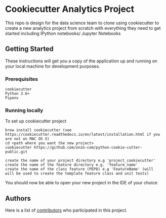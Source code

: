 # Cookiecutter Analytics Project

This repo is design for the data science team to clone using cookiecutter to create a new analytics project from scratch with everything they need to get started including IPython notebooks/ Jupyter Notebooks


## Getting Started

These instructions will get you a copy of the application up and running on your local machine for development purposes.


### Prerequisites

```
cookiecutter
Python 3.6+
Pipenv
```

### Running locally

To set up cookiecutter project
```
brew install cookiecutter (see https://cookiecutter.readthedocs.io/en/latest/installation.html if you are not on MAC OS X)
cd <path where you want the new project>
cookiecutter https://github.com/onzo-com/python-cookie-cutter-public.git

create the name of your project directory e.g 'project_cookiecutter'
create the name of the feature directory e.g. 'feature_name'
create the name of the class feature (PEP8) e.g 'FeatureName' (will will be used to create the template feature class and unit tests) 
```
You should now be able to open your new project in the IDE of your choice 


## Authors

Here is a list of [contributors](https://github.com/onzo-com/python-cookie-cutter-public/graphs/contributors) who participated
in this project.
